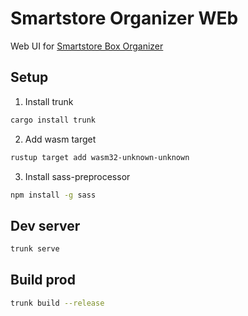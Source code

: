# Smartstore Organizer WEb

Web UI for [Smartstore Box Organizer](https://github.com/hasanen/smartstore-box-organizer-generator)

## Setup

1. Install trunk

```bash
cargo install trunk
```

2. Add wasm target

```bash
rustup target add wasm32-unknown-unknown
```

3. Install sass-preprocessor

```bash
npm install -g sass
```

## Dev server

```bash
trunk serve
```

## Build prod

```bash
trunk build --release
```
